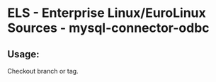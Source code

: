 # ELS - Enterprise Linux/EuroLinux Sources - mysql-connector-odbc 
## Usage:
  Checkout branch or tag.
